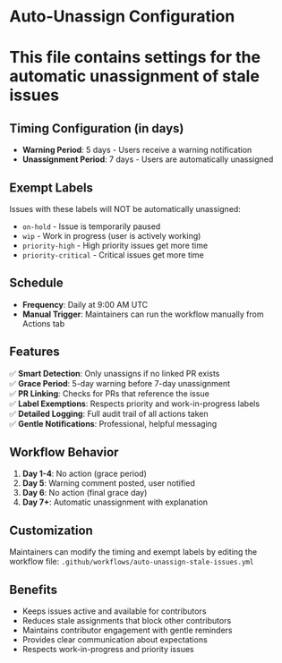# Auto-Unassign Configuration
# This file contains settings for the automatic unassignment of stale issues

## Timing Configuration (in days)
- **Warning Period**: 5 days - Users receive a warning notification
- **Unassignment Period**: 7 days - Users are automatically unassigned

## Exempt Labels
Issues with these labels will NOT be automatically unassigned:
- `on-hold` - Issue is temporarily paused
- `wip` - Work in progress (user is actively working)  
- `priority-high` - High priority issues get more time
- `priority-critical` - Critical issues get more time

## Schedule
- **Frequency**: Daily at 9:00 AM UTC
- **Manual Trigger**: Maintainers can run the workflow manually from Actions tab

## Features
✅ **Smart Detection**: Only unassigns if no linked PR exists  
✅ **Grace Period**: 5-day warning before 7-day unassignment  
✅ **PR Linking**: Checks for PRs that reference the issue  
✅ **Label Exemptions**: Respects priority and work-in-progress labels  
✅ **Detailed Logging**: Full audit trail of all actions taken  
✅ **Gentle Notifications**: Professional, helpful messaging  

## Workflow Behavior
1. **Day 1-4**: No action (grace period)
2. **Day 5**: Warning comment posted, user notified
3. **Day 6**: No action (final grace day)  
4. **Day 7+**: Automatic unassignment with explanation

## Customization
Maintainers can modify the timing and exempt labels by editing the workflow file:
`.github/workflows/auto-unassign-stale-issues.yml`

## Benefits
- Keeps issues active and available for contributors
- Reduces stale assignments that block other contributors
- Maintains contributor engagement with gentle reminders
- Provides clear communication about expectations
- Respects work-in-progress and priority issues